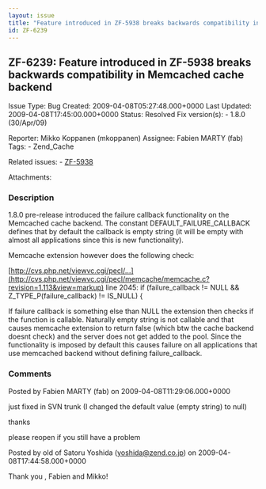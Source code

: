 ```yaml
---
layout: issue
title: "Feature introduced in ZF-5938 breaks backwards compatibility in Memcached cache backend"
id: ZF-6239
---
```


ZF-6239: Feature introduced in ZF-5938 breaks backwards compatibility in Memcached cache backend
------------------------------------------------------------------------------------------------

 Issue Type: Bug Created: 2009-04-08T05:27:48.000+0000 Last Updated: 2009-04-08T17:45:00.000+0000 Status: Resolved Fix version(s): - 1.8.0 (30/Apr/09)
 
 Reporter:  Mikko Koppanen (mkoppanen)  Assignee:  Fabien MARTY (fab)  Tags: - Zend\_Cache
 
 Related issues: - [ZF-5938](/issues/browse/ZF-5938)
 
 Attachments: 
### Description

1.8.0 pre-release introduced the failure callback functionality on the Memcached cache backend. The constant DEFAULT\_FAILURE\_CALLBACK defines that by default the callback is empty string (it will be empty with almost all applications since this is new functionality).

Memcache extension however does the following check:

[http://cvs.php.net/viewvc.cgi/pecl/…](http://cvs.php.net/viewvc.cgi/pecl/memcache/memcache.c?revision=1.113&view=markup) line 2045: if (failure\_callback != NULL && Z\_TYPE\_P(failure\_callback) != IS\_NULL) {

If failure callback is something else than NULL the extension then checks if the function is callable. Naturally empty string is not callable and that causes memcache extension to return false (which btw the cache backend doesnt check) and the server does not get added to the pool. Since the functionality is imposed by default this causes failure on all applications that use memcached backend without defining failure\_callback.

 

 

### Comments

Posted by Fabien MARTY (fab) on 2009-04-08T11:29:06.000+0000

just fixed in SVN trunk (I changed the default value (empty string) to null)

thanks

please reopen if you still have a problem

 

 

Posted by old of Satoru Yoshida (yoshida@zend.co.jp) on 2009-04-08T17:44:58.000+0000

Thank you , Fabien and Mikko!

 

 